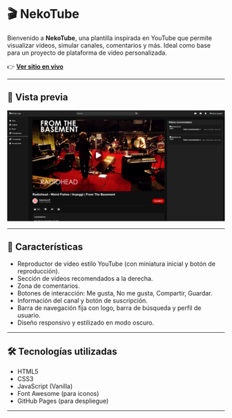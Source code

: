 # 🎬 NekoTube

Bienvenido a **NekoTube**, una plantilla inspirada en YouTube que permite visualizar videos, simular canales, comentarios y más. Ideal como base para un proyecto de plataforma de video personalizada.

👉 **[Ver sitio en vivo](https://nachito182.github.io/Plantilla-NekoTube/)**

---

## 📸 Vista previa

![Vista previa de NekoTube](1.png)

---

## 🚀 Características

- Reproductor de video estilo YouTube (con miniatura inicial y botón de reproducción).
- Sección de videos recomendados a la derecha.
- Zona de comentarios.
- Botones de interacción: Me gusta, No me gusta, Compartir, Guardar.
- Información del canal y botón de suscripción.
- Barra de navegación fija con logo, barra de búsqueda y perfil de usuario.
- Diseño responsivo y estilizado en modo oscuro.

---

## 🛠️ Tecnologías utilizadas

- HTML5
- CSS3
- JavaScript (Vanilla)
- Font Awesome (para iconos)
- GitHub Pages (para despliegue)

---